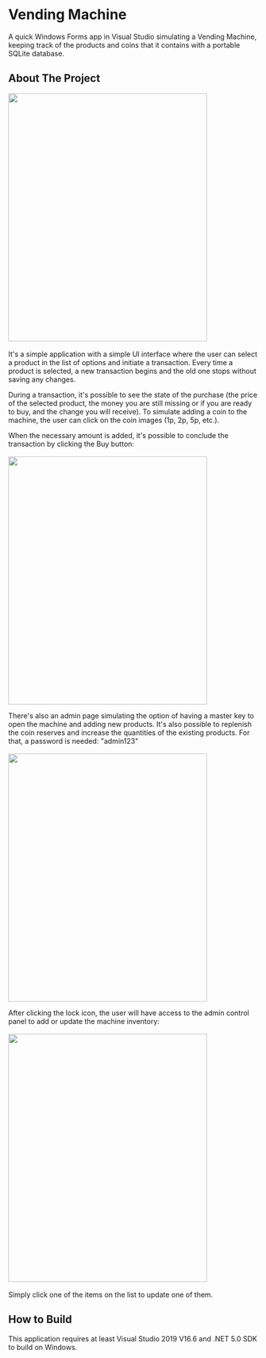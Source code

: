 # Vending Machine

A quick Windows Forms app in Visual Studio simulating a Vending Machine, keeping track of the products and coins that it contains with a portable SQLite database.  

## About The Project

<kbd>
  <img src="https://user-images.githubusercontent.com/68421082/168543078-fffe6b67-2c9b-41dc-9db1-24bce7f28214.png" height="500" width="400" >
</kbd>

<br />
<br />
It's a simple application with a simple UI interface where the user can select a product in the list of options and initiate a transaction.
Every time a product is selected, a new transaction begins and the old one stops without saving any changes.

During a transaction, it's possible to see the state of the purchase (the price of the selected product, the money you are still missing or if you are ready to buy, and the change you will receive). To simulate adding a coin to the machine, the user can click on the coin images (1p, 2p, 5p, etc.).

When the necessary amount is added, it's possible to conclude the transaction by clicking the Buy button:
<br />
<br />
<kbd>
  <img src="https://user-images.githubusercontent.com/68421082/168544896-d757f159-9f03-4669-b39b-41d296812fc8.png" height="500" width="400" >
</kbd>

There's also an admin page simulating the option of having a master key to open the machine and adding new products. It's also possible to replenish the coin reserves and increase the quantities of the existing products. For that, a password is needed: "admin123"
<br />
<br />
<kbd>
  <img src="https://user-images.githubusercontent.com/68421082/168546299-847c86bc-7511-4ec8-8ade-7a2516916689.png" height="500" width="400" >
</kbd>

After clicking the lock icon, the user will have access to the admin control panel to add or update the machine inventory:
<br />
<br />
<kbd>
  <img src="https://user-images.githubusercontent.com/68421082/169643719-eb1c2b5f-d29e-4d4b-87b8-e2be2b1e2836.png" height="500" width="400" >
</kbd>
<br />
<br />
Simply click one of the items on the list to update one of them.

## How to Build
This application requires at least Visual Studio 2019 V16.6 and .NET 5.0 SDK to build on Windows.



